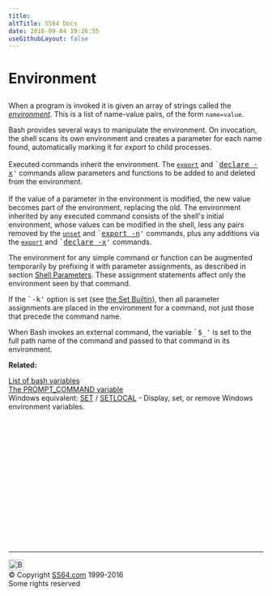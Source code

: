 ```yaml
---
title:
altTitle: SS64 Docs
date: 2016-09-04 19:26:55
useGithubLayout: false
---
```

<!-- #EndLibraryItem --><h1>
Environment</h1> 
<p>When a program is invoked it is given an array of strings called the <var><a href="syntax-variables.html">environment</a></var>. 
  This is a list of name-value pairs, of the form <code>name=value</code>. </p>
<p>Bash provides several ways to manipulate the environment. On invocation, the 
  shell scans its own environment and creates a parameter for each name found, 
  automatically marking it for <var>export</var> to child processes. <br>
  <br>
  Executed commands inherit the environment. The <a href="export.html"><code>export</code></a> 
  and <samp>`<a href="declare.html">declare -x</a>'</samp> commands allow 
  parameters and functions to be added to and deleted from the environment. <br>
  <br>
  If the value of a parameter in the environment is modified, the new value becomes 
  part of the environment, replacing the old. The environment inherited by any 
  executed command consists of the shell's initial environment, whose values can 
  be modified in the shell, less any pairs removed by the <a href="unset.html"><code>unset</code></a> 
  and <samp>`<a href="export.html">export -n</a>'</samp> commands, plus 
  any additions via the <a href="export.html"><code>export</code></a> 
  and <samp>`<a href="declare.html">declare -x</a>'</samp> commands. </p>
<p>The environment for any simple command or function can be augmented temporarily 
  by prefixing it with parameter assignments, as described in section <a href="syntax-parameters.html">Shell 
  Parameters</a>. These assignment statements affect only the environment seen 
  by that command. </p>
<p>If the <samp>`-k'</samp> option is set (see <a href="set.html">the Set Builtin</a>), then all parameter assignments are 
  placed in the environment for a command, not just those that precede the command 
  name. </p>
<p>When Bash invokes an external command, the variable <samp>`$_'</samp> is set 
  to the full path name of the command and passed to that command in its environment. 
</p>
<p><b>Related:</b></p>
<p><a href="syntax-variables.html">List of bash variables</a><br>  
<a href="syntax-prompt.html">The PROMPT_COMMAND variable</a><br>
Windows equivalent: <a href="../nt/set.html">SET</a> / <a href="../nt/setlocal.html">SETLOCAL</a> - Display, set, or remove Windows environment variables.<br>
</p><!-- #BeginLibraryItem "/Library/foot_bash.lbi" --><p>
<!-- bash300 -->
<ins class="adsbygoogle" style="display:inline-block;width:300px;height:250px" data-ad-client="ca-pub-6140977852749469" data-ad-slot="4615356305"></ins>
<script>
(adsbygoogle = window.adsbygoogle || []).push({});
</script></p>
<hr>
<div id="bl" class="footer"><a href="syntax-env.html#"><img src="../images/top.png" width="30" height="22" alt="Back to the Top"></a></div>
<div id="br" class="footer, tagline">© Copyright <a href="../index.html">SS64.com</a> 1999-2016<br>
Some rights reserved</div><!-- #EndLibraryItem -->
